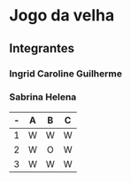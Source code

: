 # Jogo da velha
## Integrantes
### Ingrid Caroline Guilherme
### Sabrina Helena

| -  |  A     | B     | C     |
| -- | :---:  | :---: | :---: |
| 1  | W      | W     | W     |
| 2  | W      | O     | W     |
| 3  | W      | W     | W     |

